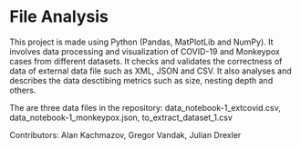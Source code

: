 # File Analysis
This project is made using Python (Pandas, MatPlotLib and NumPy). It involves data processing and visualization of COVID-19 and Monkeypox cases from different datasets. It checks and validates the correctness of data of external data file such as XML, JSON and CSV. It also analyses and describes the data desctibing metrics such as size, nesting depth and others.

The are three data files in the repository: data_notebook-1_extcovid.csv, data_notebook-1_monkeypox.json, to_extract_dataset_1.csv

Contributors: Alan Kachmazov, Gregor Vandak, Julian Drexler
